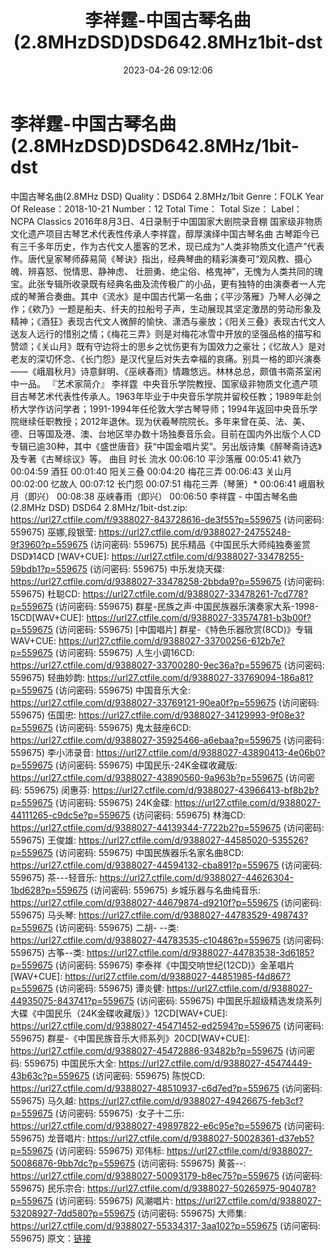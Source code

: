 ﻿---
title: 李祥霆-中国古琴名曲(2.8MHzDSD)DSD642.8MHz1bit-dst
date: 2023-04-26 09:12:06
categories: 古典音乐、新世纪、纯音雅乐
tags: 纯音雅乐
---
# 李祥霆-中国古琴名曲(2.8MHzDSD)DSD642.8MHz/1bit-dst

中国古琴名曲(2.8MHz DSD)
Quality：DSD64 2.8MHz/1bit
Genre：FOLK
Year Of Release：2018-10-21
Number：12
Total Time：
Total Size：
Label：NCPA Classics
2016年8月3日、4日录制于中国国家大剧院录音棚
国家级非物质文化遗产项目古琴艺术代表性传承人李祥霆，醇厚演绎中国古琴名曲
古琴距今已有三千多年历史，作为古代文人墨客的艺术，现已成为“人类非物质文化遗产”代表作。唐代皇家琴师薛易简《琴诀》指出，经典琴曲的精彩演奏可“观风教、摄心魄、辨喜怒、悦情思、静神虑、
壮胆勇、绝尘俗、格鬼神”，无愧为人类共同的瑰宝。此张专辑所收录既有经典名曲及流传极广的小品，更有独特的由演奏者一人完成的琴箫合奏曲。其中《流水》是中国古代第一名曲；《平沙落雁》乃琴人必弹之作；《欸乃》一题是船夫、纤夫的拉船号子声，生动展现其坚定激昂的劳动形象及精神；《酒狂》表现古代文人微醉的愉快、潇洒与豪放；《阳关三叠》表现古代文人送友人远行的惜别之情；《梅花三弄》则是对梅花冰雪中开放的坚强品格的描写和赞颂；《关山月》既有守边将士的思乡之忧伤更有为国效力之豪壮；《忆故人》是对老友的深切怀念、《长门怨》是汉代皇后对失去幸福的哀痛。别具一格的即兴演奏——《峨眉秋月》诗意鲜明、《巫峡春雨》情趣悠远。林林总总，颇值书斋茶室闲中一品。
『艺术家简介』
李祥霆  中央音乐学院教授、国家级非物质文化遗产项目古琴艺术代表性传承人。1963年毕业于中央音乐学院并留校任教；1989年赴剑桥大学作访问学者；1991-1994年任伦敦大学古琴导师；1994年返回中央音乐学院继续任职教授；2012年退休。现为伏羲琴院院长。多年来曾在英、法、美、德、日等国及港、澳、台地区举办数十场独奏音乐会。目前在国内外出版个人CD专辑已逾30种，其中《盛世唐音》获“中国金唱片奖”。另出版诗集《醉琴斋诗选》及专著《古琴综议》等。
曲目
时长
流水
00:06:10
平沙落雁
00:05:41
欸乃
00:04:59
酒狂
00:01:40
阳关三叠
00:04:20
梅花三弄
00:06:43
关山月
00:02:00
忆故人
00:07:12
长门怨
00:07:51
梅花三弄（琴箫）*
00:06:41
峨眉秋月（即兴）
00:08:38
巫峡春雨（即兴）
00:06:50
李祥霆 - 中国古琴名曲(2.8MHz DSD) DSD64 2.8MHz/1bit-dst.zip: https://url27.ctfile.com/f/9388027-843728616-de3f55?p=559675
(访问密码: 559675)
巫娜,段银莹: https://url27.ctfile.com/d/9388027-24755248-9f3960?p=559675
(访问密码: 559675)
民乐精品《中国民乐大师纯独奏鉴赏DSD》14CD [WAV+CUE]: https://url27.ctfile.com/d/9388027-33478255-59bdb1?p=559675
(访问密码: 559675)
中乐发烧天碟: https://url27.ctfile.com/d/9388027-33478258-2bbda9?p=559675
(访问密码: 559675)
杜聪CD: https://url27.ctfile.com/d/9388027-33478261-7cd778?p=559675
(访问密码: 559675)
群星-民族之声·中国民族器乐演奏家大系-1998-15CD[WAV+CUE]: https://url27.ctfile.com/d/9388027-33574781-b3b00f?p=559675
(访问密码: 559675)
[中国唱片] 群星-《特色乐器欣赏(8CD)》专辑 WAV+CUE: https://url27.ctfile.com/d/9388027-33700256-612b7e?p=559675
(访问密码: 559675)
人生小调16CD: https://url27.ctfile.com/d/9388027-33700280-9ec36a?p=559675
(访问密码: 559675)
轻曲妙韵: https://url27.ctfile.com/d/9388027-33769094-186a81?p=559675
(访问密码: 559675)
中国音乐大全: https://url27.ctfile.com/d/9388027-33769121-90ea0f?p=559675
(访问密码: 559675)
伍国忠: https://url27.ctfile.com/d/9388027-34129993-9f08e3?p=559675
(访问密码: 559675)
鬼太鼓座6CD: https://url27.ctfile.com/d/9388027-35925466-a6ebaa?p=559675
(访问密码: 559675)
李小沛录音: https://url27.ctfile.com/d/9388027-43890413-4e06b0?p=559675
(访问密码: 559675)
中国民乐-24K金碟收藏版: https://url27.ctfile.com/d/9388027-43890560-9a963b?p=559675
(访问密码: 559675)
闵惠芬: https://url27.ctfile.com/d/9388027-43966413-bf8b2b?p=559675
(访问密码: 559675)
24K金碟: https://url27.ctfile.com/d/9388027-44111265-c9dc5e?p=559675
(访问密码: 559675)
林海CD: https://url27.ctfile.com/d/9388027-44139344-7722b2?p=559675
(访问密码: 559675)
王俊雄: https://url27.ctfile.com/d/9388027-44585020-535526?p=559675
(访问密码: 559675)
中国民族器乐名家名曲8CD: https://url27.ctfile.com/d/9388027-44594132-cba891?p=559675
(访问密码: 559675)
茶---轻音乐: https://url27.ctfile.com/d/9388027-44626304-1bd628?p=559675
(访问密码: 559675)
乡城乐器与名曲纯音乐: https://url27.ctfile.com/d/9388027-44679874-d9210f?p=559675
(访问密码: 559675)
马头琴: https://url27.ctfile.com/d/9388027-44783529-498743?p=559675
(访问密码: 559675)
二胡- --类: https://url27.ctfile.com/d/9388027-44783535-c10486?p=559675
(访问密码: 559675)
古筝--类: https://url27.ctfile.com/d/9388027-44783538-3d6185?p=559675
(访问密码: 559675)
李泰祥《中国交响世纪(12CD)》金革唱片[WAV+CUE]: https://url27.ctfile.com/d/9388027-44851985-f4d867?p=559675
(访问密码: 559675)
谭炎健: https://url27.ctfile.com/d/9388027-44935075-843741?p=559675
(访问密码: 559675)
中国民乐超级精选发烧系列大碟《中国民乐（24K金碟收藏版）》12CD[WAV+CUE]: https://url27.ctfile.com/d/9388027-45471452-ed2594?p=559675
(访问密码: 559675)
群星-《中国民族音乐大师系列》20CD[WAV+CUE]: https://url27.ctfile.com/d/9388027-45472886-93482b?p=559675
(访问密码: 559675)
中国民乐大全: https://url27.ctfile.com/d/9388027-45474449-43b63c?p=559675
(访问密码: 559675)
陈悦CD: https://url27.ctfile.com/d/9388027-48510937-c6d7ed?p=559675
(访问密码: 559675)
马久越: https://url27.ctfile.com/d/9388027-49426675-feb3cf?p=559675
(访问密码: 559675)
·女子十二乐: https://url27.ctfile.com/d/9388027-49897822-e6c95e?p=559675
(访问密码: 559675)
龙音唱片: https://url27.ctfile.com/d/9388027-50028361-d37eb5?p=559675
(访问密码: 559675)
邓伟标: https://url27.ctfile.com/d/9388027-50086876-9bb7dc?p=559675
(访问密码: 559675)
黄荟--: https://url27.ctfile.com/d/9388027-50093179-b8ec75?p=559675
(访问密码: 559675)
民乐宗合: https://url27.ctfile.com/d/9388027-50265975-904078?p=559675
(访问密码: 559675)
风潮唱片: https://url27.ctfile.com/d/9388027-53208927-7dd580?p=559675
(访问密码: 559675)
大师集: https://url27.ctfile.com/d/9388027-55334317-3aa102?p=559675
(访问密码: 559675)
原文：[链接](https://blog.sina.com.cn/s/blog_1647c7e76010311m1.html)